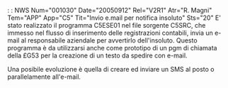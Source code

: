  :  : NWS Num="001030" Date="20050912" Rel="V2R1" Atr="R. Magni" Tem="APP" App="C5" Tit="Invio e.mail per notifica insoluto" Sts="20"
E' stato realizzato il programma C5ESE01 nel file sorgente C5SRC, che immesso nel flusso di inserimento delle registrazioni contabili, invia un e-mail al responsabile aziendale per avvertirlo
dell'insoluto.
Questo programma è da utilizzarsi anche come prototipo di un pgm di chiamata della £G53 per la creazione di un testo da spedire con e-mail.

Una posibile evoluzione è quella di creare ed inviare un SMS al posto o parallelamente all'e-mail.
